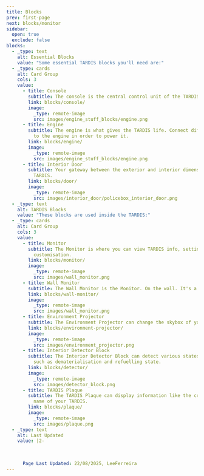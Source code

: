 ```yaml
---
title: Blocks
prev: first-page
next: blocks/monitor
sidebar:
  open: true
  exclude: false
blocks:
  - _type: text
    alt: Essential Blocks
    value: "Some essential TARDIS blocks you'll need are:"
  - _type: cards
    alt: Card Group
    cols: 3
    value:
      - title: Console
        subtitle: The console is the central control unit of the TARDIS.
        link: blocks/console/
        image:
          _type: remote-image
          src: images/engine_stuff_blocks/engine.png
      - title: Engine
        subtitle: The engine is what gives the TARDIS life. Connect different components
          to the engine in order to power it.
        link: blocks/engine/
        image:
          _type: remote-image
          src: images/engine_stuff_blocks/engine.png
      - title: Interior Door
        subtitle: Your gateway between the exterior and interior dimensions of the
          TARDIS.
        link: blocks/door/
        image:
          _type: remote-image
          src: images/interior_door/policebox_interior_door.png
  - _type: text
    alt: TARDIS Blocks
    value: "These blocks are used inside the TARDIS:"
  - _type: cards
    alt: Card Group
    cols: 3
    value:
      - title: Monitor
        subtitle: The Monitor is where you can view TARDIS info, settings, and
          customisation.
        link: blocks/monitor/
        image:
          _type: remote-image
          src: images/wall_monitor.png
      - title: Wall Monitor
        subtitle: The Wall Monitor is the Monitor. On the wall. It's a wall monitor.
        link: blocks/wall-monitor/
        image:
          _type: remote-image
          src: images/wall_monitor.png
      - title: Environment Projector
        subtitle: The Environment Projector can change the skybox of your TARDIS.
        link: blocks/environment-projector/
        image:
          _type: remote-image
          src: images/environment_projector.png
      - title: Interior Detector Block
        subtitle: The Interior Detector Block can detect various states of the TARDIS,
          such as dematerialisation and refuelling state.
        link: blocks/detector/
        image:
          _type: remote-image
          src: images/detector_block.png
      - title: TARDIS Plaque
        subtitle: The TARDIS Plaque can display information like the creation date and
          name of your TARDIS.
        link: blocks/plaque/
        image:
          _type: remote-image
          src: images/plaque.png
  - _type: text
    alt: Last Updated
    value: |2-
        
        
        
      Page Last Updated: 22/08/2025, LeeFerreira
---
```

